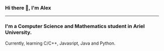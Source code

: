 ### Hi there 👋, I'm Alex
___
### I'm a Computer Science and Mathematics student in Ariel University.
Currently, learning C/C++, Javasript, Java and Python.


